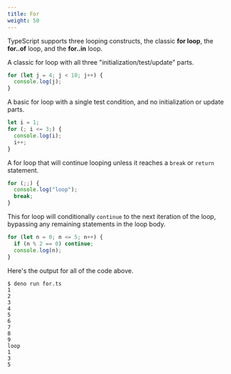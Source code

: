 ```yaml
---
title: For
weight: 50
---
```


TypeScript supports three looping constructs, the classic **for loop**, the
**for..of** loop, and the **for..in** loop.

A classic for loop with all three "initialization/test/update" parts.

```js
for (let j = 4; j < 10; j++) {
  console.log(j);
}
```

A basic for loop with a single test condition, and no initialization or update
parts.

```js
let i = 1;
for (; i <= 3;) {
  console.log(i);
  i++;
}
```

A for loop that will continue looping unless it reaches a `break` or `return`
statement.

```js
for (;;) {
  console.log("loop");
  break;
}
```

This for loop will conditionally `continue` to the next iteration of the loop,
bypassing any remaining statements in the loop body.

```js
for (let n = 0; n <= 5; n++) {
  if (n % 2 == 0) continue;
  console.log(n);
}
```

Here's the output for all of the code above.

```text
$ deno run for.ts 
1
2
3
4
5
6
7
8
9
loop
1
3
5
```

